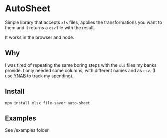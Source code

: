# AutoSheet
Simple library that accepts `xls` files, applies the transformations you want to them and it returns a `csv` file with the result.

It works in the browser and node.

## Why
I was tired of repeating the same boring steps with the `xls` files my banks provide.
I only needed some columns, with different names and as `csv`. (I use [YNAB](https://www.youneedabudget.com/) to track my spending).

## Install
`npm install xlsx file-saver auto-sheet`

## Examples
See /examples folder
